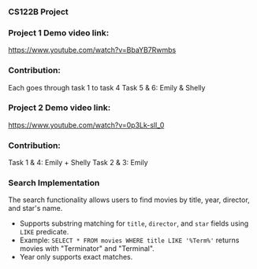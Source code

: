 ### CS122B Project

### Project 1 Demo video link: 
https://www.youtube.com/watch?v=BbaYB7Rwmbs

### Contribution: 
Each goes through task 1 to task 4
Task 5 & 6: Emily & Shelly


### Project 2 Demo video link:
https://www.youtube.com/watch?v=0p3Lk-sll_0

### Contribution:
Task 1 & 4: Emily + Shelly
Task 2 & 3: Emily

### Search Implementation
The search functionality allows users to find movies by title, year, director, and star's name.
- Supports substring matching for `title`, `director`, and `star` fields using `LIKE` predicate.
- Example: `SELECT * FROM movies WHERE title LIKE '%Term%'` returns movies with "Terminator" and "Terminal".
- Year only supports exact matches.
